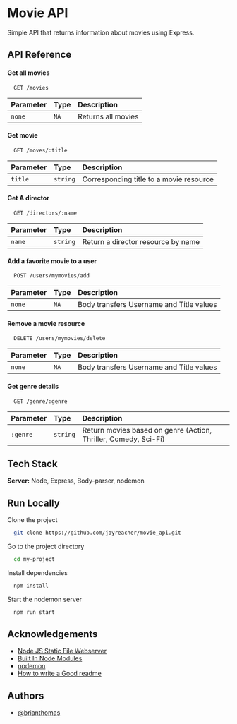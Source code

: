 
# Movie API

Simple API that returns information about movies using Express.


## API Reference

#### Get all movies

```http
  GET /movies
```

| Parameter | Type     | Description                |
| :-------- | :------- | :------------------------- |
| `none` | `NA` | Returns all movies |

#### Get movie

```http
  GET /moves/:title
```

| Parameter | Type     | Description                       |
| :-------- | :------- | :-------------------------------- |
| `title`      | `string` | Corresponding title to a movie resource  |

#### Get A director

```http
  GET /directors/:name
```

| Parameter | Type     | Description                       |
| :-------- | :------- | :-------------------------------- |
| `name`      | `string` | Return a director resource by name |


#### Add a favorite movie to a user

```http
  POST /users/mymovies/add
```

| Parameter | Type     | Description                       |
| :-------- | :------- | :-------------------------------- |
| `none`      | `NA` | Body transfers Username and Title values |


#### Remove a movie resource

```http
  DELETE /users/mymovies/delete
```

| Parameter | Type     | Description                       |
| :-------- | :------- | :-------------------------------- |
| `none`      | `NA` | Body transfers Username and Title values |


#### Get genre details

```http
  GET /genre/:genre
```

| Parameter | Type     | Description                       |
| :-------- | :------- | :-------------------------------- |
| `:genre`      | `string` | Return movies based on genre (Action, Thriller, Comedy, Sci-Fi) |



## Tech Stack

**Server:** Node, Express, Body-parser, nodemon

  
## Run Locally

Clone the project

```bash
  git clone https://github.com/joyreacher/movie_api.git
```

Go to the project directory

```bash
  cd my-project
```

Install dependencies

```bash
  npm install
```

Start the nodemon server

```bash
  npm run start
```

  
## Acknowledgements

 - [Node JS Static File Webserver](https://gist.github.com/ryanflorence/701407)
 - [Built In Node Modules](https://www.w3schools.com/nodejs/ref_modules.asp)
 - [nodemon](https://www.npmjs.com/package/nodemon)
 - [How to write a Good readme](https://bulldogjob.com/news/449-how-to-write-a-good-readme-for-your-github-project)

  
## Authors

- [@brianthomas](https://github.com/joyreacher)

  
